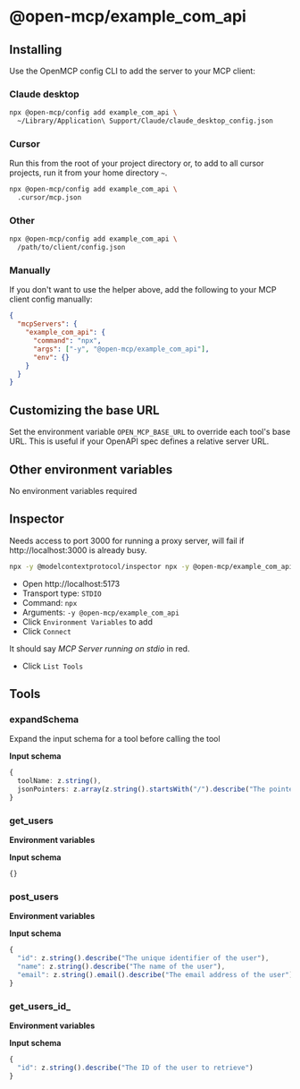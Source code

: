 # @open-mcp/example_com_api

## Installing

Use the OpenMCP config CLI to add the server to your MCP client:

### Claude desktop

```bash
npx @open-mcp/config add example_com_api \
  ~/Library/Application\ Support/Claude/claude_desktop_config.json
```

### Cursor

Run this from the root of your project directory or, to add to all cursor projects, run it from your home directory `~`.

```bash
npx @open-mcp/config add example_com_api \
  .cursor/mcp.json
```

### Other

```bash
npx @open-mcp/config add example_com_api \
  /path/to/client/config.json
```

### Manually

If you don't want to use the helper above, add the following to your MCP client config manually:

```json
{
  "mcpServers": {
    "example_com_api": {
      "command": "npx",
      "args": ["-y", "@open-mcp/example_com_api"],
      "env": {}
    }
  }
}
```

## Customizing the base URL

Set the environment variable `OPEN_MCP_BASE_URL` to override each tool's base URL. This is useful if your OpenAPI spec defines a relative server URL.

## Other environment variables

No environment variables required

## Inspector

Needs access to port 3000 for running a proxy server, will fail if http://localhost:3000 is already busy.

```bash
npx -y @modelcontextprotocol/inspector npx -y @open-mcp/example_com_api
```

- Open http://localhost:5173
- Transport type: `STDIO`
- Command: `npx`
- Arguments: `-y @open-mcp/example_com_api`
- Click `Environment Variables` to add
- Click `Connect`

It should say _MCP Server running on stdio_ in red.

- Click `List Tools`

## Tools

### expandSchema

Expand the input schema for a tool before calling the tool

**Input schema**

```ts
{
  toolName: z.string(),
  jsonPointers: z.array(z.string().startsWith("/").describe("The pointer to the JSON schema object which needs expanding")).describe("A list of JSON pointers"),
}
```

### get_users

**Environment variables**



**Input schema**

```ts
{}
```

### post_users

**Environment variables**



**Input schema**

```ts
{
  "id": z.string().describe("The unique identifier of the user"),
  "name": z.string().describe("The name of the user"),
  "email": z.string().email().describe("The email address of the user")
}
```

### get_users_id_

**Environment variables**



**Input schema**

```ts
{
  "id": z.string().describe("The ID of the user to retrieve")
}
```
